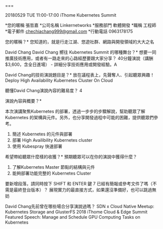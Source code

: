===

20180529 TUE 11:00-17:00
iThome Kubernetes Summit 

*您的暱稱
張哲嘉
*公司名稱 
Linkernetworks
*服務部門 
軟體開發
*職稱 
工程師
*電子郵件 
chechiachang999@gmail.com
*行動電話 
0963178175

您的暱稱？*
您知道的，就是行走江湖、悠遊社群、網路與開發領域的大大之名

David Chang
David Chang 嚮往 Kubernetes Summit 的哪種舞台？*
想要一同推廣技術應用，或者有一路走來的心路經歷要跟大家分享？
40分鐘演說（講酬 $3,600，含全日進場） - 詳細分享技術應用或開發經驗。A

David Chang的技術演說題目是？*
放在議程表上，先聲奪人、引起聽眾興趣！
Deploy High Availability Kubernetes Cluster On Cloud 

聽懂David Chang演說內容的難易度？
4

演說內容與概要？*

本次演講聚焦Kubernetes 的部署，透過一步步的步驟解說，幫助聽眾了解Kubernetes 的架構與元件。另外，也分享開發過程中可能的困難，提供聽眾們參考。

1. 簡述 Kubernetes 的元件與部署
2. 部署 High Availibility Kubernetes cluster
3. 使用 Kubespray 快速部署

希望帶給聽眾什麼樣的收獲？*
預期聽眾可以在你的演說中獲得什麼？

1. 了解Kubernetes Master 節點的結構與元件
2. 能夠部署功能完整的 Kubernetes Cluster
 
要新增段落，請同時按下 SHIFT 和 ENTER 鍵
7
已經有簡報或參考文件了嗎（不需是最終登台版本）？
展現實力的最直接方式，如果還沒準備好，也可以跳過無妨

David Chang先前曾在哪些場合分享演說過嗎？
SDN x Cloud Native Meetup: Kubernetes Storage and GlusterFS
2018 iThome Cloud & Edge Summit Featured Speech: Manage and Schedule GPU Computing Tasks on Kubernetes

